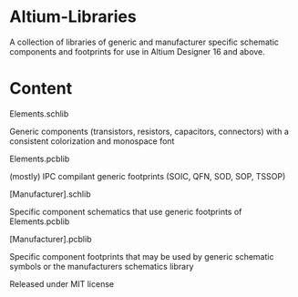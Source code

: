 # Altium-Libraries
 A collection of libraries of generic and manufacturer specific schematic components and footprints for use in Altium Designer 16 and above.
 
 # Content
 Elements.schlib
 
 Generic components (transistors, resistors, capacitors, connectors) with a consistent colorization and monospace font
 
 Elements.pcblib
 
 (mostly) IPC compilant generic footprints (SOIC, QFN, SOD, SOP, TSSOP)
 
 [Manufacturer].schlib
 
 Specific component schematics that use generic footprints of Elements.pcblib
 
 [Manufacturer].pcblib
 
 Specific component footprints that may be used by generic schematic symbols or the manufacturers schematics library


Released under MIT license
